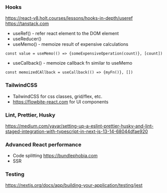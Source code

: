 ### Hooks

https://react-v8.holt.courses/lessons/hooks-in-depth/useref
https://tanstack.com

- useRef() - refer react element to the DOM element
- useReducer()
- useMemo() - memoize result of expensive calculations

```
const value = useMemo(() => {someExpensiveOperation(count)}, [count])
```

- useCallback() - memoize callback fn similar to useMemo

```
const memoizedCAllback = useCallback(() => {myFn()}, [])
```

### TailwindCSS

- TailwindCSS for css classes, grid/flex, etc.
- https://flowbite-react.com for UI components

### Lint, Prettier, Husky

https://medium.com/yavar/setting-up-a-eslint-prettier-husky-and-lint-staged-integration-with-typescript-in-next-js-13-14-68044dfae920

### Advanced React performance

- Code splitting
  https://bundlephobia.com
- SSR

### Testing

https://nextjs.org/docs/app/building-your-application/testing/jest
